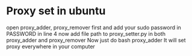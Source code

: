 # Proxy set in ubuntu

open proxy_adder, proxy_remover first and add your sudo password in PASSWORD in line 4
now add file path to proxy_setter.py in both proxy_adder and proxy_remover
Now just do bash proxy_adder
It will set proxy everywhere in your computer
